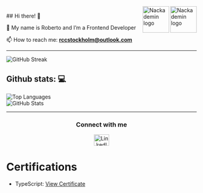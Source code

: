<div>
<img src="https://encrypted-tbn0.gstatic.com/images?q=tbn:ANd9GcQ916AbtxNDIDG-UdT7AkVp_Rwrtio4PAqc-g&s" width ="70" height="70" alt="Nackademin logo" align="right">
<img src="https://encrypted-tbn0.gstatic.com/images?q=tbn:ANd9GcT-7v6QwTMNe1Vi9Rq8mJoPR5dHtVB8mXID4g&s" width ="70" height="70" alt="Nackademin logo" align="right">
</div>


<br>
## Hi there! 👋

🌱 My name is Roberto and I’m a Frontend Developer

📫 How to reach me: **rccstockholm@outlook.com**

---

<img src="https://github-readme-streak-stats.herokuapp.com/?user=Robbhedonic&theme=nightowl" alt="GitHub Streak" />

## Github stats: 💻

<img src="https://github-readme-stats.vercel.app/api/top-langs?username=Robbhedonic&show_icons=true&locale=en&layout=compact&theme=nightowl" alt="Top Languages" />
<br/>
<img src="https://github-readme-stats.vercel.app/api?username=Robbhedonic&show_icons=true&locale=en&layout=compact&theme=nightowl" alt="GitHub Stats" />

---

<h3 align="center">Connect with me</h3>

<p align="center">
  <a href="https://www.linkedin.com/in/roberto-c-0344b118a/" target="_blank">
    <img src="https://raw.githubusercontent.com/rahuldkjain/github-profile-readme-generator/master/src/images/icons/Social/linked-in-alt.svg" alt="LinkedIn" height="30" width="40" />
  </a>
</p>

# Certifications


- TypeScript: [View Certificate](https://res.cloudinary.com/dbfn5lnvx/image/authenticated/s--EbB5EwDr--/v1744012034/certificates/typescript/robertohernancarcamocolivoro-8570.pdf)



